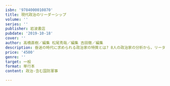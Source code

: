 ```yaml
---
isbn: '9784000010870'
title: 現代政治のリーダーシップ
volume: ''
series: ''
publisher: 岩波書店
pubdate: '2019-10-18'
cover: ''
author: 高橋直樹／編集 松尾秀哉／編集 吉田徹／編集
description: 昏迷の時代に求められる政治家の特質とは? 8人の政治家の分析から，リーダーシップの要諦に迫る．
price: '4500'
genre: ''
target: 一般
format: 単行本
content: 政治-含む国防軍事

---
```

